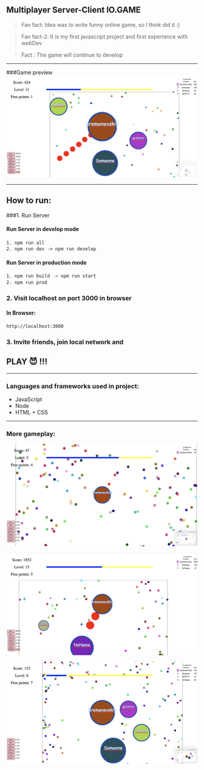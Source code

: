 ## Multiplayer Server-Client IO.GAME

> Fan fact: Idea was to write funny online game, so I think did it :)

> Fan fact-2: It is my first javascript project and first experience with webDev

> Fact : The game will continue to develop 

---
###Game preview
![](images/game-img-7.png)
___

## How to run:
###1. Run Server
#### Run Server in develop mode
```angular2html
1. npm run all
2. npm run dev -> npm run develop 
```

#### Run Server in production mode
```bash
1. npm run build -> npm run start
2. npm run prod
```
### 2. Visit localhost on port 3000 in browser
#### In Browser:
```bash
http://localhost:3000
```

### 3. Invite friends, join local network and
## PLAY 😈 !!!


___

### Languages and frameworks used in project:
* JavaScript
* Node
* HTML + CSS

___

### More gameplay:
![](images/game-img-4.png)

![](images/game-img-2.png)

![](images/game-img-5.png)
